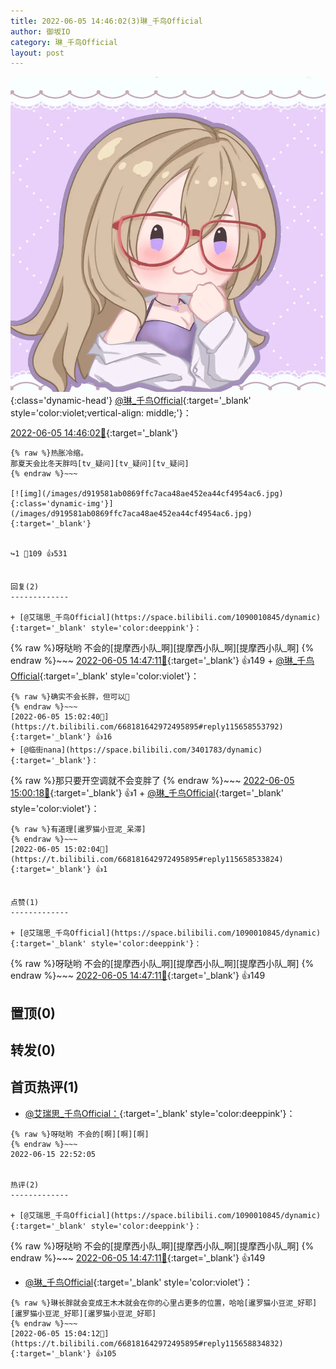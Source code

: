 ```yaml
---
title: 2022-06-05 14:46:02(3)琳_千鸟Official
author: 御坂IO
category: 琳_千鸟Official
layout: post
---
```


![img](/images/c0a88f85ebd0d056f37b114e0748e69556c8b488.jpg){:class='dynamic-head'}
[@琳_千鸟Official](https://space.bilibili.com/1620923329/dynamic){:target='_blank' style='color:violet;vertical-align: middle;'}：

[2022-06-05 14:46:02🔗](https://t.bilibili.com/668181642972495895){:target='_blank'}

~~~
{% raw %}热胀冷缩。
那夏天会比冬天胖吗[tv_疑问][tv_疑问][tv_疑问]
{% endraw %}~~~

[![img](/images/d919581ab0869ffc7aca48ae452ea44cf4954ac6.jpg){:class='dynamic-img'}](/images/d919581ab0869ffc7aca48ae452ea44cf4954ac6.jpg){:target='_blank'}


↪️1 💬109 👍531


回复(2)
-------------

+ [@艾瑞思_千鸟Official](https://space.bilibili.com/1090010845/dynamic){:target='_blank' style='color:deeppink'}：
~~~
{% raw %}呀哒哟 不会的[提摩西小队_啊][提摩西小队_啊][提摩西小队_啊]
{% endraw %}~~~
[2022-06-05 14:47:11🔗](https://t.bilibili.com/668181642972495895#reply115656959584){:target='_blank'} 👍149
    + [@琳_千鸟Official](https://space.bilibili.com/1620923329/dynamic){:target='_blank' style='color:violet'}：
~~~
{% raw %}确实不会长胖，但可以🎣
{% endraw %}~~~
[2022-06-05 15:02:40🔗](https://t.bilibili.com/668181642972495895#reply115658553792){:target='_blank'} 👍16
+ [@临街nana](https://space.bilibili.com/3401783/dynamic){:target='_blank'}：
~~~
{% raw %}那只要开空调就不会变胖了
{% endraw %}~~~
[2022-06-05 15:00:18🔗](https://t.bilibili.com/668181642972495895#reply115658421760){:target='_blank'} 👍1
    + [@琳_千鸟Official](https://space.bilibili.com/1620923329/dynamic){:target='_blank' style='color:violet'}：
~~~
{% raw %}有道理[暹罗猫小豆泥_呆滞]
{% endraw %}~~~
[2022-06-05 15:02:04🔗](https://t.bilibili.com/668181642972495895#reply115658533824){:target='_blank'} 👍1


点赞(1)
-------------

+ [@艾瑞思_千鸟Official](https://space.bilibili.com/1090010845/dynamic){:target='_blank' style='color:deeppink'}：
~~~
{% raw %}呀哒哟 不会的[提摩西小队_啊][提摩西小队_啊][提摩西小队_啊]
{% endraw %}~~~
[2022-06-05 14:47:11🔗](https://t.bilibili.com/668181642972495895#reply115656959584){:target='_blank'} 👍149


置顶(0)
-------------



转发(0)
-------------



首页热评(1)
-------------

+ [@艾瑞思_千鸟Official：](https://space.bilibili.com/1090010845/dynamic){:target='_blank' style='color:deeppink'}：
~~~
{% raw %}呀哒哟 不会的[啊][啊][啊]
{% endraw %}~~~
2022-06-15 22:52:05


热评(2)
-------------

+ [@艾瑞思_千鸟Official](https://space.bilibili.com/1090010845/dynamic){:target='_blank' style='color:deeppink'}：
~~~
{% raw %}呀哒哟 不会的[提摩西小队_啊][提摩西小队_啊][提摩西小队_啊]
{% endraw %}~~~
[2022-06-05 14:47:11🔗](https://t.bilibili.com/668181642972495895#reply115656959584){:target='_blank'} 👍149
+ [@琳_千鸟Official](https://space.bilibili.com/1620923329/dynamic){:target='_blank' style='color:violet'}：
~~~
{% raw %}琳长胖就会变成王木木就会在你的心里占更多的位置，哈哈[暹罗猫小豆泥_好耶][暹罗猫小豆泥_好耶][暹罗猫小豆泥_好耶]
{% endraw %}~~~
[2022-06-05 15:04:12🔗](https://t.bilibili.com/668181642972495895#reply115658834832){:target='_blank'} 👍105


